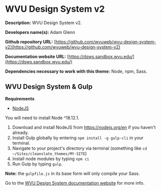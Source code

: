 WVU Design System v2
==================

**Description:** WVU Design System v2.

**Developers name(s):** Adam Glenn

**Github repository URL:** [https://github.com/wvuweb/wvu-design-system-v2](https://github.com/wvuweb/wvu-design-system-v2)

**Documentation website URL:** [https://dsws.sandbox.wvu.edu/](https://dsws.sandbox.wvu.edu/)

**Dependencies necessary to work with this theme:** Node, npm, Sass.

## WVU Design System & Gulp

**Requirements**

  * [NodeJS](https://nodejs.org)

You will need to install Node ^18.12.1.

  1. Download and install NodeJS from https://nodejs.org/en if you haven't already.
  1. Install Gulp globally by entering `npm install -g gulp-cli` in your terminal.
  1. Navigate to your project's directory via terminal (something like `cd ~/Sites/cleanslate_themes/MY-SITE`)
  1. Install node modules by typing `npm ci`
  1. Run Gulp by typing `gulp`.

**Note:** the `gulpfile.js` in its base form will only compile your Sass.

Go to the [WVU Design System documentation website](https://designsystem.wvu.edu) for more info.
